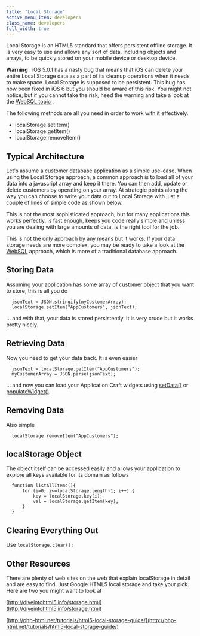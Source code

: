 ```yaml
---
title: "Local Storage"
active_menu_item: developers
class_name: developers
full_width: true
---
```



Local Storage is an HTML5 standard that offers persistent offline storage. It is very easy to use and allows any sort of data, including objects and arrays, to be quickly stored on your mobile device or desktop device.

**Warning** : iOS 5.0.1 has a nasty bug that means that iOS can delete your entire Local Storage data as a part of its cleanup operations when it needs to make space. Local Storage is supposed to be persistent. This bug has now been fixed in iOS 6 but you should be aware of this risk. You might not notice, but if you cannot take the risk, heed the warning and take a look at the [WebSQL topic](/developers/documentation/product-guide/data-storage/mobile-client-side-data-storage/websql-sqlite) .

The following methods are all you need in order to work with it effectively.

- localStorage.setItem()
- localStorage.getItem()
- localStorage.removeItem()

## Typical Architecture

Let's assume a customer database application as a simple use-case. When using the Local Storage approach, a common approach is to load all of your data into a javascript array and keep it there. You can then add, update or delete customers by operating on your array. At strategic points along the way you can choose to write your data out to Local Storage with just a couple of lines of simple code as shown below.

This is not the most sophisticated approach, but for many applications this works perfectly, is fast enough, keeps you code really simple and unless you are dealing with large amounts of data, is the right tool for the job.

This is not the only approach by any means but it works. If your data storage needs are more complex, you may be ready to take a look at the [WebSQL](/developers/documentation/product-guide/data-storage/mobile-client-side-data-storage/websql-sqlite) approach, which is more of a traditional database approach.

## Storing Data

Assuming your application has some array of customer object that you want to store, this is all you do

      jsonText = JSON.stringify(myCustomerArray);
      localStorage.setItem("AppCustomers", jsonText);

... and with that, your data is stored persistently. It is very crude but it works pretty nicely.
## Retrieving Data

Now you need to get your data back. It is even easier

      jsonText = localStorage.getItem("AppCustomers");
      myCustomerArray = JSON.parse(jsonText);

... and now you can load your Application Craft widgets using [setData()](/developers/documentation/scripting-apis/client-api/widget-data-state-manipulation/setdata) or [populateWidget()](/developers/documentation/scripting-apis/client-api/widget-data-state-manipulation/populatewidget/).
## Removing Data

Also simple

      localStorage.removeItem("AppCustomers");
## localStorage Object

The object itself can be accessed easily and allows your application to explore all keys available for its domain as follows

      function listAllItems(){  
          for (i=0; i<=localStorage.length-1; i++) {  
              key = localStorage.key(i);  
              val = localStorage.getItem(key);  
          }  
      }  

## Clearing Everything Out

Use `localStorage.clear();`
     


## Other Resources

There are plenty of web sites on the web that explain localStorage in detail and are easy to find. Just Google HTML5 local storage and take your pick. Here are two you might want to look at

[http://diveintohtml5.info/storage.html](http://diveintohtml5.info/storage.html)

[http://php-html.net/tutorials/html5-local-storage-guide/](http://php-html.net/tutorials/html5-local-storage-guide/)
